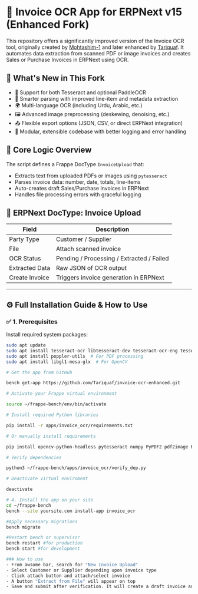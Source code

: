 # 📄 Invoice OCR App for ERPNext v15 (Enhanced Fork)

This repository offers a significantly improved version of the Invoice OCR tool, originally created by [Mohtashim-1](https://github.com/Mohtashim-1/Invoice-OCR) and later enhanced by [Tariquaf](https://github.com/Tariquaf/Invoice-OCR). It automates data extraction from scanned PDF or image invoices and creates Sales or Purchase Invoices in ERPNext using OCR.

## 🚀 What's New in This Fork

- 🔁 Support for both Tesseract and optional PaddleOCR
- 🧾 Smarter parsing with improved line-item and metadata extraction
- 🌍 Multi-language OCR (including Urdu, Arabic, etc.)
- 🖼️ Advanced image preprocessing (deskewing, denoising, etc.)
- 📤 Flexible export options (JSON, CSV, or direct ERPNext integration)
- 🧱 Modular, extensible codebase with better logging and error handling

## 🧠 Core Logic Overview

The script defines a Frappe DocType `InvoiceUpload` that:

- Extracts text from uploaded PDFs or images using `pytesseract`
- Parses invoice data: number, date, totals, line-items
- Auto-creates draft Sales/Purchase Invoices in ERPNext
- Handles file processing errors with graceful logging

## 📂 ERPNext DocType: Invoice Upload

| Field            | Description                                |
|------------------|--------------------------------------------|
| Party Type       | Customer / Supplier                        |
| File             | Attach scanned invoice                     |
| OCR Status       | Pending / Processing / Extracted / Failed  |
| Extracted Data   | Raw JSON of OCR output                     |
| Create Invoice   | Triggers invoice generation in ERPNext     |

---

## ⚙️ Full Installation Guide & How to Use

### ✅ 1. Prerequisites

Install required system packages:

```bash
sudo apt update
sudo apt install tesseract-ocr libtesseract-dev tesseract-ocr-eng tesseract-ocr-urd
sudo apt install poppler-utils  # For PDF processing
sudo apt install libgl1-mesa-glx  # For OpenCV

# Get the app from GitHub

bench get-app https://github.com/Tariquaf/invoice-ocr-enhanced.git

# Activate your Frappe virtual environment

source ~/frappe-bench/env/bin/activate

# Install required Python libraries

pip install -r apps/invoice_ocr/requirements.txt

# Or manually install requirements

pip install opencv-python-headless pytesseract numpy PyPDF2 pdf2image Pillow requests

# Verify dependencies

python3 ~/frappe-bench/apps/invoice_ocr/verify_dep.py

# Deactivate virtual enviroment

deactivate

# 4. Install the app on your site
cd ~/frappe-bench
bench --site yoursite.com install-app invoice_ocr

#Apply necessary migrations
bench migrate

#Restart bench or supervisor
bench restart #for production
bench start #for development

### How to use
- From awsome bar, search for "New Invoice Upload"
- Select Customer or Supplier depending upon invoice type
- Click attach button and attach/select invoice
- A button "Extract from File" will appear on top
- Save and submit after verification. It will create a draft invoice and further amendments can be made in draft invoice.